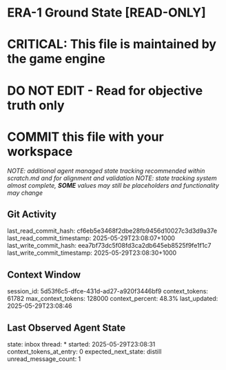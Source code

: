 # ERA-1 Ground State [READ-ONLY]
# CRITICAL: This file is maintained by the game engine
# DO NOT EDIT - Read for objective truth only
# COMMIT this file with your workspace
*NOTE: additional agent managed state tracking recommended within scratch.md and for alignment and validation*
*NOTE: state tracking system almost complete, **SOME** values may still be placeholders and functionality may change*

## Git Activity
last_read_commit_hash: cf6eb5e3468f2dbe28fb9456d10027c3d3d9a37e
last_read_commit_timestamp: 2025-05-29T23:08:07+1000
last_write_commit_hash: eea7bf73dc5f08fd3ca2db645eb8525f9fe1f1c7
last_write_commit_timestamp: 2025-05-29T23:08:30+1000

## Context Window
session_id: 5d53f6c5-dfce-431d-ad27-a920f3446bf9
context_tokens: 61782
max_context_tokens: 128000
context_percent: 48.3%
last_updated: 2025-05-29T23:08:46

## Last Observed Agent State
state: inbox
thread: *
started: 2025-05-29T23:08:31
context_tokens_at_entry: 0
expected_next_state: distill
unread_message_count: 1
